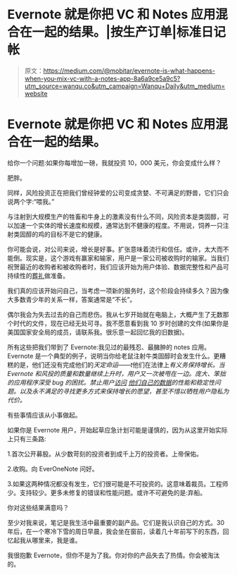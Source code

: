 # Evernote 就是你把 VC 和 Notes 应用混合在一起的结果。|按生产订单|标准日记帐

> 原文：<https://medium.com/@mobitar/evernote-is-what-happens-when-you-mix-vc-with-a-notes-app-8a6a9ce5a9c5?utm_source=wanqu.co&utm_campaign=Wanqu+Daily&utm_medium=website>

# Evernote 就是你把 VC 和 Notes 应用混合在一起的结果。

给你一个问题:如果你每增加一磅，我就投资 10，000 美元，你会变成什么样？

肥胖。

同样，风险投资正在把我们曾经钟爱的公司变成贪婪、不可满足的野兽，它们只会说两个字:“喂我。”

与注射到大规模生产的牲畜和牛身上的激素没有什么不同，风险资本是类固醇，可以加速一个实体的增长速度和规模，通常达到不健康的程度。不用说，饲养一只注射类固醇的鸡的目标不是它的健康。



你可能会说，对公司来说，增长是好事。扩张意味着流行和信任。或许，太大而不能倒。现实是，这个游戏有赢家和输家，用户是一家公司被收购时的输家。当我们祝贺最近的收购者和被收购者时，我们应该开始为用户体验、数据完整性和产品可持续性的[葬礼](https://indieweb.org/site-deaths)做准备。

我们真的应该开始问自己，当考虑一项新的服务时，这个阶段会持续多久？因为像大多数青少年的关系一样，答案通常是“不长”。

偶尔我会为失去过去的自己而悲伤。我从七岁开始就在电脑上，大概产生了无数那个时代的文件，现在已经无处可寻。我不愿意看到我 10 岁时创建的文件(如果你是美国国家安全局的成员，请联系我。很乐意一起回忆我的旧数据)。

所有这些把我们带到了 Evernote:我见过的最残忍、最臃肿的 notes 应用。Evernote 是一个典型的例子，说明当你给老鼠注射牛类固醇时会发生什么。更糟糕的是，他们还没有完成他们的*天定命运*——*t*他们在法律上*有义务保持增长。当 Evernote 和风投的质量和数量继续上升时，用户又一次被甩在一边。庞大、笨拙的应用程序深受 bug 的困扰。禁止用户[访问](https://discussion.evernote.com/topic/55624-i-cant-see-my-notes/) [他们自己的数据](https://discussion.evernote.com/topic/99570-i-cant-access-my-notes-on-my-device-really/)的性能和稳定性问题。以及永不满足的寻找更多方式来保持增长的愿望，甚至不惜以牺牲用户隐私为代价。*

有些事情应该从小事做起。

如果你是 Evernote 用户，开始起草应急计划可能是谨慎的，因为从这里开始实际上只有三条路:

1.首次公开募股。从少数苛刻的投资者到成千上万的投资者。上帝保佑。

2.收购。向 EverOneNote 问好。

3.如果这两种情况都没有发生，它们很可能是不可投资的。这意味着裁员。工程师少。支持较少。更多未修复的错误和性能问题。或许不可避免的是:弃船。

你对这些结果满意吗？

至少对我来说，笔记是我生活中最重要的副产品。它们是我认识自己的方式。30 年后，在一个寒冷下雪的周日早晨，我会坐在窗前，读着几十年前写下的东西，回忆起我从哪里来，我是谁。

我很抱歉 Evernote，但你不是为了我。你对你的产品失去了热情。你会被淘汰的。

